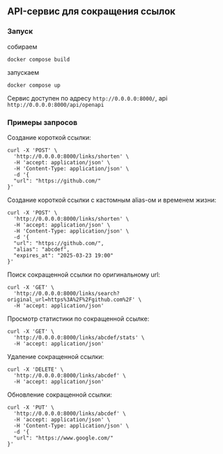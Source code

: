 ## API-сервис для сокращения ссылок

### Запуск

собираем

```
docker compose build
```

запускаем

```
docker compose up
```

Сервис доступен по адресу `http://0.0.0.0:8000/`, api `http://0.0.0.0:8000/api/openapi`

### Примеры запросов

Создание короткой ссылки:
```
curl -X 'POST' \
  'http://0.0.0.0:8000/links/shorten' \
  -H 'accept: application/json' \
  -H 'Content-Type: application/json' \
  -d '{
  "url": "https://github.com/"
}'
```

Создание короткой ссылки с кастомным alias-ом и временем жизни:
```
curl -X 'POST' \
  'http://0.0.0.0:8000/links/shorten' \
  -H 'accept: application/json' \
  -H 'Content-Type: application/json' \
  -d '{
  "url": "https://github.com/",
  "alias": "abcdef",
  "expires_at": "2025-03-23 19:00"
}'
```

Поиск сокращенной ссылки по оригинальному url:
```
curl -X 'GET' \
  'http://0.0.0.0:8000/links/search?original_url=https%3A%2F%2Fgithub.com%2F' \
  -H 'accept: application/json'
```

Просмотр статистики по сокращенной ссылке:
```
curl -X 'GET' \
  'http://0.0.0.0:8000/links/abcdef/stats' \
  -H 'accept: application/json'
```

Удаление сокращенной ссылки:

```
curl -X 'DELETE' \
  'http://0.0.0.0:8000/links/abcdef' \
  -H 'accept: application/json'
```

Обновление сокращенной ссылки:
```
curl -X 'PUT' \
  'http://0.0.0.0:8000/links/abcdef' \
  -H 'accept: application/json' \
  -H 'Content-Type: application/json' \
  -d '{
  "url": "https://www.google.com/"
}'
```
